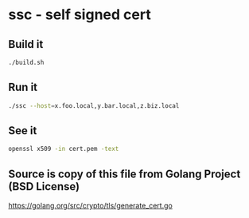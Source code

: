 # ssc - self signed cert

## Build it
```bash
./build.sh
```

## Run it
```bash
./ssc --host=x.foo.local,y.bar.local,z.biz.local
```

## See it

```bash
openssl x509 -in cert.pem -text
```

## Source is copy of this file from Golang Project (BSD License)

https://golang.org/src/crypto/tls/generate_cert.go

